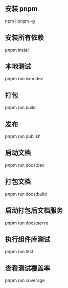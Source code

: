 ## 安装 pnpm

npm i pnpm -g

## 安装所有依赖

pnpm install

## 本地测试

pnpm run exm:dev

## 打包

pnpm run build

## 发布

pnpm run publish

## 启动文档

pnpm run docs:dev

## 打包文档

pnpm run docs:build

## 启动打包后文档服务

pnpm run docs:serve

## 执行组件库测试

pnpm run test

## 查看测试覆盖率

pnpm run coverage
